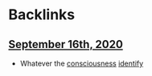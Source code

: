 
# Backlinks
## [September 16th, 2020](<September 16th, 2020.md>)
- Whatever the [consciousness](<consciousness.md>) [identify](<identify.md>)

